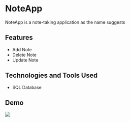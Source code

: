 # NoteApp
NoteApp is a note-taking application as the name suggests

## Features

- Add Note
- Delete Note 
- Update Note
  
## Technologies and Tools Used
- SQL Database

## Demo
<img src='https://github.com/TopalBugrahan/NoteApp/assets/76047788/cb6c164b-07f1-4318-9109-0b7c068f962e' />
